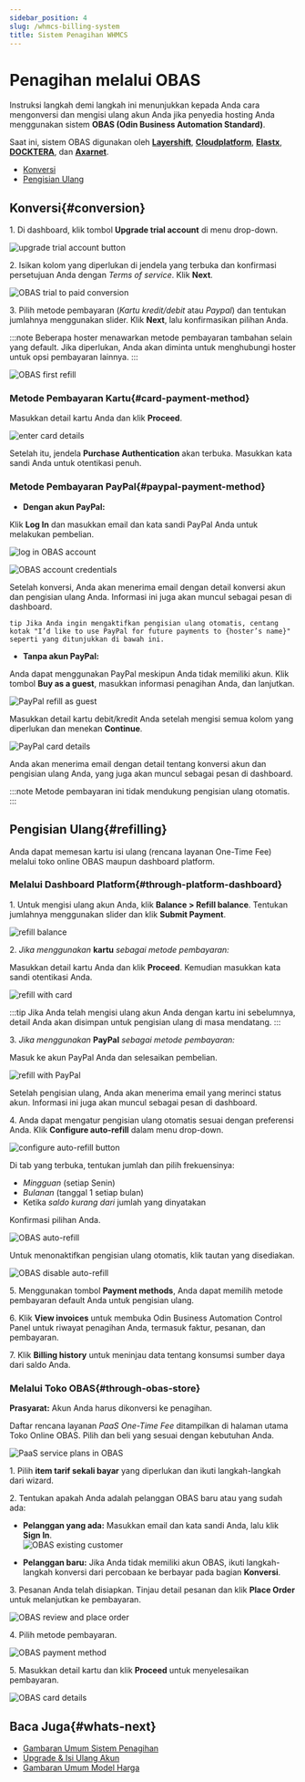 ```yaml
---
sidebar_position: 4
slug: /whmcs-billing-system
title: Sistem Penagihan WHMCS
---
```


# Penagihan melalui OBAS

Instruksi langkah demi langkah ini menunjukkan kepada Anda cara mengonversi dan mengisi ulang akun Anda jika penyedia hosting Anda menggunakan sistem **OBAS (Odin Business Automation Standard)**.

Saat ini, sistem OBAS digunakan oleh **[Layershift](https://docs.dewacloud.com/docs/partners/layershift/)**, **[Cloudplatform](https://docs.dewacloud.com/docs/partners/cloudplatform/)**, **[Elastx](https://docs.dewacloud.com/docs/partners/elastx/)**, **[DOCKTERA](https://docs.dewacloud.com/docs/partners/docktera/)**, dan **[Axarnet](https://docs.dewacloud.com/docs/partners/axarnet/)**.

* [Konversi](#conversion)
* [Pengisian Ulang](#refilling)

## Konversi{#conversion}

1\. Di dashboard, klik tombol **Upgrade trial account** di menu drop-down.

![upgrade trial account button](#)

2\. Isikan kolom yang diperlukan di jendela yang terbuka dan konfirmasi persetujuan Anda dengan _Terms of service_. Klik **Next**.

![OBAS trial to paid conversion](#)

3\. Pilih metode pembayaran (_Kartu kredit/debit_ atau _Paypal_) dan tentukan jumlahnya menggunakan slider. Klik **Next**, lalu konfirmasikan pilihan Anda.

:::note Beberapa hoster menawarkan metode pembayaran tambahan selain yang default. Jika diperlukan, Anda akan diminta untuk menghubungi hoster untuk opsi pembayaran lainnya. :::

![OBAS first refill](#)

### Metode Pembayaran Kartu{#card-payment-method}

Masukkan detail kartu Anda dan klik **Proceed**.

![enter card details](#)

Setelah itu, jendela **Purchase Authentication** akan terbuka. Masukkan kata sandi Anda untuk otentikasi penuh.

### Metode Pembayaran PayPal{#paypal-payment-method}

* **Dengan akun PayPal:**

Klik **Log In** dan masukkan email dan kata sandi PayPal Anda untuk melakukan pembelian.

![log in OBAS account](#)

![OBAS account credentials](#)

Setelah konversi, Anda akan menerima email dengan detail konversi akun dan pengisian ulang Anda. Informasi ini juga akan muncul sebagai pesan di dashboard.

`tip Jika Anda ingin mengaktifkan pengisian ulang otomatis, centang kotak "I’d like to use PayPal for future payments to {hoster’s name}" seperti yang ditunjukkan di bawah ini.`

* **Tanpa akun PayPal:**

Anda dapat menggunakan PayPal meskipun Anda tidak memiliki akun. Klik tombol **Buy as a guest**, masukkan informasi penagihan Anda, dan lanjutkan.

![PayPal refill as guest](#)

Masukkan detail kartu debit/kredit Anda setelah mengisi semua kolom yang diperlukan dan menekan **Continue**.

![PayPal card details](#)

Anda akan menerima email dengan detail tentang konversi akun dan pengisian ulang Anda, yang juga akan muncul sebagai pesan di dashboard.

:::note Metode pembayaran ini tidak mendukung pengisian ulang otomatis. :::

## Pengisian Ulang{#refilling}

Anda dapat memesan kartu isi ulang (rencana layanan One-Time Fee) melalui toko online OBAS maupun dashboard platform.

### Melalui Dashboard Platform{#through-platform-dashboard}

1\. Untuk mengisi ulang akun Anda, klik **Balance > Refill balance**. Tentukan jumlahnya menggunakan slider dan klik **Submit Payment**.

![refill balance](#)

2\. _Jika menggunakan_ **kartu** _sebagai metode pembayaran:_

Masukkan detail kartu Anda dan klik **Proceed**. Kemudian masukkan kata sandi otentikasi Anda.

![refill with card](#)

:::tip Jika Anda telah mengisi ulang akun Anda dengan kartu ini sebelumnya, detail Anda akan disimpan untuk pengisian ulang di masa mendatang. :::

3\. _Jika menggunakan_ **PayPal** _sebagai metode pembayaran:_

Masuk ke akun PayPal Anda dan selesaikan pembelian.

![refill with PayPal](#)

Setelah pengisian ulang, Anda akan menerima email yang merinci status akun. Informasi ini juga akan muncul sebagai pesan di dashboard.

4\. Anda dapat mengatur pengisian ulang otomatis sesuai dengan preferensi Anda. Klik **Configure auto-refill** dalam menu drop-down.

![configure auto-refill button](#)

Di tab yang terbuka, tentukan jumlah dan pilih frekuensinya:

* _Mingguan_ (setiap Senin)
* _Bulanan_ (tanggal 1 setiap bulan)
* Ketika _saldo kurang dari_ jumlah yang dinyatakan

Konfirmasi pilihan Anda.

![OBAS auto-refill](#)

Untuk menonaktifkan pengisian ulang otomatis, klik tautan yang disediakan.

![OBAS disable auto-refill](#)

5\. Menggunakan tombol **Payment methods**, Anda dapat memilih metode pembayaran default Anda untuk pengisian ulang.

6\. Klik **View invoices** untuk membuka Odin Business Automation Control Panel untuk riwayat penagihan Anda, termasuk faktur, pesanan, dan pembayaran.

7\. Klik **Billing history** untuk meninjau data tentang konsumsi sumber daya dari saldo Anda.

### Melalui Toko OBAS{#through-obas-store}

**Prasyarat:** Akun Anda harus dikonversi ke penagihan.

Daftar rencana layanan _PaaS One-Time Fee_ ditampilkan di halaman utama Toko Online OBAS. Pilih dan beli yang sesuai dengan kebutuhan Anda.

![PaaS service plans in OBAS](#)

1\. Pilih **item tarif sekali bayar** yang diperlukan dan ikuti langkah-langkah dari wizard.

2\. Tentukan apakah Anda adalah pelanggan OBAS baru atau yang sudah ada:

* **Pelanggan yang ada:** Masukkan email dan kata sandi Anda, lalu klik **Sign In**.  
  ![OBAS existing customer](#)

* **Pelanggan baru:** Jika Anda tidak memiliki akun OBAS, ikuti langkah-langkah konversi dari percobaan ke berbayar pada bagian **Konversi**.

3\. Pesanan Anda telah disiapkan. Tinjau detail pesanan dan klik **Place Order** untuk melanjutkan ke pembayaran.

![OBAS review and place order](#)

4\. Pilih metode pembayaran.

![OBAS payment method](#)

5\. Masukkan detail kartu dan klik **Proceed** untuk menyelesaikan pembayaran.

![OBAS card details](#)

## Baca Juga{#whats-next}

* [Gambaran Umum Sistem Penagihan](https://docs.dewacloud.com/docs/billing-system/)
* [Upgrade & Isi Ulang Akun](https://docs.dewacloud.com/docs/upgrade-refill-account/)
* [Gambaran Umum Model Harga](https://docs.dewacloud.com/docs/pricing-model/)